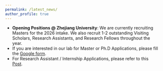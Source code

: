 ```yaml
---
permalink: /latest_news/
author_profile: true
---
```


- **Opening Positions @ Zhejiang University**: We are currently recruiting Masters for the 2026 intake. We also recruit 1-2 outstanding Visiting Scholars, Research Assistants, and Research Fellows throughout the year.
- If you are interested in our lab for Master or Ph.D Applications, please fill the [Google form](https://forms.gle/UoR8B19y2NsjtGRJ6).
- For Research Assistant / Internship Applications, please refer to this [Post](https://ziplab.co/uploads/zip-lab-poster-full.html).
